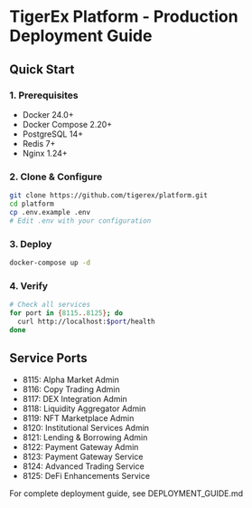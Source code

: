 # TigerEx Platform - Production Deployment Guide

## Quick Start

### 1. Prerequisites
- Docker 24.0+
- Docker Compose 2.20+
- PostgreSQL 14+
- Redis 7+
- Nginx 1.24+

### 2. Clone & Configure
```bash
git clone https://github.com/tigerex/platform.git
cd platform
cp .env.example .env
# Edit .env with your configuration
```

### 3. Deploy
```bash
docker-compose up -d
```

### 4. Verify
```bash
# Check all services
for port in {8115..8125}; do
  curl http://localhost:$port/health
done
```

## Service Ports
- 8115: Alpha Market Admin
- 8116: Copy Trading Admin
- 8117: DEX Integration Admin
- 8118: Liquidity Aggregator Admin
- 8119: NFT Marketplace Admin
- 8120: Institutional Services Admin
- 8121: Lending & Borrowing Admin
- 8122: Payment Gateway Admin
- 8123: Payment Gateway Service
- 8124: Advanced Trading Service
- 8125: DeFi Enhancements Service

For complete deployment guide, see DEPLOYMENT_GUIDE.md